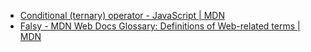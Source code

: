 - [Conditional (ternary) operator - JavaScript | MDN](https://developer.mozilla.org/en-US/docs/Web/JavaScript/Reference/Operators/Conditional_operator)
- [Falsy - MDN Web Docs Glossary: Definitions of Web-related terms | MDN](https://developer.mozilla.org/en-US/docs/Glossary/Falsy)
